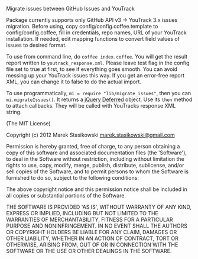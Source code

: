 Migrate issues between GitHub Issues and YouTrack

Package currently supports only GitHub API v3 -> YouTrack 3.x issues migration.
Before using, copy config/config.coffee.template to config/config.coffee, fill in credentials, repo names, URL of your YouTrack installation. If needed, edit mapping functions to convert field values of issues to desired format.

To use from command line, do `coffee index.coffee`. You will get the result report written to `youtrack_response.xml`. Please leave test flag in the config file set to true at first, to see if everything goes smooth. You can avoid messing up your YouTrack issues this way. If you get an error-free report XML, you can change it to false to do the actual import.

To use programmatically, `mi = require "lib/migrate_issues"`, then you can `mi.migrateIssues()`. It returns a [jQuery Deferred](http://api.jquery.com/category/deferred-object/) object. Use its `then` method to attach callbacks. They will be called with YouTracks response XML string.

(The MIT License)

Copyright (c) 2012 Marek Stasikowski <marek.stasikowski@gmail.com>

Permission is hereby granted, free of charge, to any person obtaining
a copy of this software and associated documentation files (the
'Software'), to deal in the Software without restriction, including
without limitation the rights to use, copy, modify, merge, publish,
distribute, sublicense, and/or sell copies of the Software, and to
permit persons to whom the Software is furnished to do so, subject to
the following conditions:

The above copyright notice and this permission notice shall be
included in all copies or substantial portions of the Software.

THE SOFTWARE IS PROVIDED 'AS IS', WITHOUT WARRANTY OF ANY KIND,
EXPRESS OR IMPLIED, INCLUDING BUT NOT LIMITED TO THE WARRANTIES OF
MERCHANTABILITY, FITNESS FOR A PARTICULAR PURPOSE AND NONINFRINGEMENT.
IN NO EVENT SHALL THE AUTHORS OR COPYRIGHT HOLDERS BE LIABLE FOR ANY
CLAIM, DAMAGES OR OTHER LIABILITY, WHETHER IN AN ACTION OF CONTRACT,
TORT OR OTHERWISE, ARISING FROM, OUT OF OR IN CONNECTION WITH THE
SOFTWARE OR THE USE OR OTHER DEALINGS IN THE SOFTWARE.